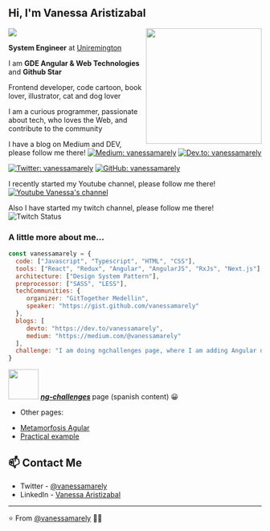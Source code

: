 <h2> Hi, I'm Vanessa Aristizabal </h2>

<img src="https://files.gitbook.com/v0/b/gitbook-x-prod.appspot.com/o/spaces%2F-LbFy569GFu09bPpzMDJ%2Fuploads%2Fa3E9XMYPoodbiYcNRNor%2FPurple%20and%20Pink%20Organic%20and%20Handcrafted%20Welcome%20Message%20Elementary%20Back%20to%20School%20Banner%20(1).png?alt=media&token=7fbc6c3b-4ff3-4d7b-a4a4-1984d31a4cc2" />

<img align='right' src="https://gblobscdn.gitbook.com/assets%2F-LbFy569GFu09bPpzMDJ%2F-M6SGYJMqBN4C5uv3t-T%2F-M6SGj_8P63IiF6r4kB4%2Ffotogde.png?alt=media&token=56951042-47a7-4ee4-a198-7b1db2bc6796" width="230">


<strong>System Engineer</strong> at <a href="https://www.uniremington.edu.co/">Uniremington</a>
</em></p>
<p>I am <strong>GDE Angular & Web Technologies</strong> and <strong>Github Star</strong><p/>
<p>Frontend developer, code cartoon, book lover, illustrator, cat and dog lover</p>
<p>I am a curious programmer, passionate about tech, who loves the Web, and contribute to the community</p>

 I have a blog on Medium and DEV, please follow me there!
[![Medium: vanessamarely](https://img.shields.io/badge/Medium-Medium%20Blog-blue)](https://vanessamarely.medium.com/)
[![Dev.to: vanessamarely](https://img.shields.io/badge/Dev.to-Dev%20Blog-ff69b4)](https://dev.to/vanessamarely)

[![Twitter: vanessamarely](https://img.shields.io/twitter/follow/vanessamarely?style=social)](https://twitter.com/vanessamarely)
[![GitHub: vanessamarely](https://img.shields.io/github/followers/vanessamarely?label=follow&style=social)](https://github.com/vanessamarely)

 I recently started my Youtube channel, please follow me there!
 [![Youtube Vanessa's channel](https://img.shields.io/youtube/channel/subscribers/UC0l3fZnjE-xi0DWjFIVnUjA?label=Vanessa%20Channel&style=social)](https://www.youtube.com/channel/UC0l3fZnjE-xi0DWjFIVnUjA)
 
 Also I have started my twitch channel, please follow me there!
 ![Twitch Status](https://img.shields.io/twitch/status/vanessamarely?style=social)

### A little more about me...  

```javascript
const vanessamarely = {
  code: ["Javascript", "Typescript", "HTML", "CSS"],
  tools: ["React", "Redux", "Angular", "AngularJS", "RxJs", "Next.js"],
  architecture: ["Design System Pattern"],
  preprocessor: ["SASS", "LESS"],
  techCommunities: {
     organizer: "GitTogether Medellin",
     speaker: "https://gist.github.com/vanessamarely"
  },
  blogs: [ 
     devto: "https://dev.to/vanessamarely", 
     medium: "https://medium.com/@vanessamarely"
  ],
  challenge: "I am doing ngchallenges page, where I am adding Angular documentation"
}
```

<img src="https://gblobscdn.gitbook.com/assets%2F-LbFy569GFu09bPpzMDJ%2F-LnKxbDNEhLrZcc5pdJR%2F-LnKxoMdw9h4J35E7Oka%2Fangularhappy.png?alt=media&token=3e85940d-f951-4e77-8d03-83676fc282b9" width="60"> <em><b>[ng-challenges](https://ngchallenges.gitbook.io/project/) </b></em> page (spanish content) 😀
- Other pages: 
* [Metamorfosis Agular](https://ngchallenges.gitbook.io/metamorfosis-de-angular/) 
* [Practical example](https://ngchallenges.gitbook.io/projects-example-angular/) 


## 📫 Contact Me
- Twitter - [@vanessamarely](https://twitter.com/vanessamarely)
- LinkedIn - [Vanessa Aristizabal](https://www.linkedin.com/in/vanessa-marely-aristizabal-angel/)

---

⭐️ From [@vanessamarely](https://github.com/vanessamarely) 👩‍💻 
